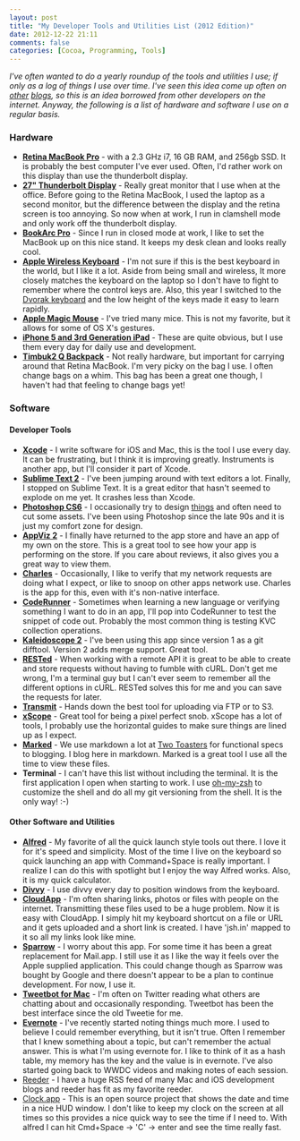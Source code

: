 ```yaml
---
layout: post
title: "My Developer Tools and Utilities List (2012 Edition)"
date: 2012-12-22 21:11
comments: false
categories: [Cocoa, Programming, Tools]
---
```


_I've often wanted to do a yearly roundup of the tools and utilities I use; if only as a log of things I use over time. I've seen this idea come up often on [other](http://carpeaqua.com/2012/10/15/my-ultimate-developer-and-power-users-tool-list-for-mac-os-x-2012-edition-/) [blogs](http://www.hanselman.com/blog/ScottHanselmans2011UltimateDeveloperAndPowerUsersToolListForWindows.aspx), so this is an idea borrowed from other developers on the internet. Anyway, the following is a list of hardware and software I use on a regular basis._

<!-- more -->

### Hardware ###

- [__Retina MacBook Pro__](http://store.apple.com) - with a 2.3 GHz i7, 16 GB RAM, and 256gb SSD. It is probably the best computer I've ever used. Often, I'd rather work on this display than use the thunderbolt display.
- [__27" Thunderbolt Display__](http://store.apple.com) - Really great monitor that I use when at the office. Before going to the Retina MacBook, I used the laptop as a second monitor, but the difference between the display and the retina screen is too annoying. So now when at work, I run in clamshell mode and only work off the thunderbolt display.
- [__BookArc Pro__](http://www.twelvesouth.com/products/bookarc/) - Since I run in closed mode at work, I like to set the MacBook up on this nice stand. It keeps my desk clean and looks really cool.
- [__Apple Wireless Keyboard__](http://store.apple.com) - I'm not sure if this is the best keyboard in the world, but I like it a lot. Aside from being small and wireless, It more closely matches the keyboard on the laptop so I don't have to fight to remember where the control keys are. Also, this year I switched to the [Dvorak keyboard](http://en.wikipedia.org/wiki/Dvorak_Simplified_Keyboard) and the low height of the keys made it easy to learn rapidly.
- [__Apple Magic Mouse__](http://store.apple.com/) - I've tried many mice. This is not my favorite, but it allows for some of OS X's gestures. 
- [__iPhone 5 and 3rd Generation iPad__](http://store.apple.com/) - These are quite obvious, but I use them every day for daily use and development.
- [__Timbuk2 Q Backpack__](http://www.timbuk2.com/tb2/products/q-backpack/1876417) - Not really hardware, but important for carrying around that Retina MacBook. I'm very picky on the bag I use. I often change bags on a whim. This bag has been a great one though, I haven't had that feeling to change bags yet!

### Software ###

#### Developer Tools ####
- [__Xcode__](http://developer.apple.com) - I write software for iOS and Mac, this is the tool I use every day. It can be frustrating, but I think it is improving greatly. Instruments is another app, but I'll consider it part of Xcode.
- [__Sublime Text 2__](http://www.sublimetext.com/) - I've been jumping around with text editors a lot. Finally, I stopped on Sublime Text. It is a great editor that hasn't seemed to explode on me yet. It crashes less than Xcode.
- [__Photoshop CS6__](http://www.adobe.com) - I occasionally try to design [things](http://log.jsh.in/posts/bad-movie-podcast-app/) and often need to cut some assets. I've been using Photoshop since the late 90s and it is just my comfort zone for design.
- [__AppViz 2__](http://www.ideaswarm.com/AppViz2.html) - I finally have returned to the app store and have an app of my own on the store. This is a great tool to see how your app is performing on the store. If you care about reviews, it also gives you a great way to view them.
- [__Charles__](http://www.charlesproxy.com/) - Occasionally, I like to verify that my network requests are doing what I expect, or like to snoop on other apps network use. Charles is the app for this, even with it's non-native interface. 
- [__CodeRunner__](http://krillapps.com/coderunner/) - Sometimes when learning a new language or verifying something I want to do in an app, I'll pop into CodeRunner to test the snippet of code out. Probably the most common thing is testing KVC collection operations.
- [__Kaleidoscope 2__](http://www.kaleidoscopeapp.com/) - I've been using this app since version 1 as a git difftool. Version 2 adds merge support. Great tool.
- [__RESTed__](http://www.helloresolven.com/portfolio/rested/) - When working with a remote API it is great to be able to create and store requests without having to fumble with cURL. Don't get me wrong, I'm a terminal guy but I can't ever seem to remember all the different options in cURL. RESTed solves this for me and you can save the requests for later.
- [__Transmit__](http://panic.com/transmit/) - Hands down the best tool for uploading via FTP or to S3. 
- [__xScope__](http://iconfactory.com/software/xscope) - Great tool for being a pixel perfect snob. xScope has a lot of tools, I probably use the horizontal guides to make sure things are lined up as I expect.
- [__Marked__](http://markedapp.com/) - We use markdown a lot at [Two Toasters](http://twotoasters.com) for functional specs to blogging. I blog here in markdown. Marked is a great tool I use all the time to view these files.
- __Terminal__ - I can't have this list without including the terminal. It is the first application I open when starting to work. I use [oh-my-zsh](https://github.com/robbyrussell/oh-my-zsh) to customize the shell and do all my git versioning from the shell. It is the only way! :-)

#### Other Software and Utilities ####

- [__Alfred__](http://www.alfredapp.com/) - My favorite of all the quick launch style tools out there. I love it for it's speed and simplicity. Most of the time I live on the keyboard so quick launching an app with Command+Space is really important. I realize I can do this with spotlight but I enjoy the way Alfred works. Also, it is my quick calculator.
- [__Divvy__](http://mizage.com/divvy/) - I use divvy every day to position windows from the keyboard.
- [__CloudApp__](http://getcloudapp.com) - I'm often sharing links, photos or files with people on the internet. Transmitting these files used to be a huge problem. Now it is easy with CloudApp. I simply hit my keyboard shortcut on a file or URL and it gets uploaded and a short link is created. I have 'jsh.in' mapped to it so all my links look like mine. 
- [__Sparrow__](http://sparrowmailapp.com/) - I worry about this app. For some time it has been a great replacement for Mail.app. I still use it as I like the way it feels over the Apple supplied application. This could change though as Sparrow was bought by Google and there doesn't appear to be a plan to continue development. For now, I use it.
- [__Tweetbot for Mac__](http://tapbots.com/software/tweetbot/mac/) - I'm often on Twitter reading what others are chatting about and occasionally responding. Tweetbot has been the best interface since the old Tweetie for me. 
- [__Evernote__](http://evernote.com/) - I've recently started noting things much more. I used to believe I could remember everything, but it isn't true. Often I remember that I knew something about a topic, but can't remember the actual answer. This is what I'm using evernote for. I like to think of it as a hash table, my memory has the key and the value is in evernote. I've also started going back to WWDC videos and making notes of each session.
- [Reeder](http://reederapp.com/) - I have a huge RSS feed of many Mac and iOS development blogs and reeder has fit as my favorite reeder.
- [Clock.app](https://github.com/zachwaugh/Clock.app) - This is an open source project that shows the date and time in a nice HUD window. I don't like to keep my clock on the screen at all times so this provides a nice quick way to see the time if I need to. With alfred I can hit Cmd+Space -> 'C' -> enter and see the time really fast.

